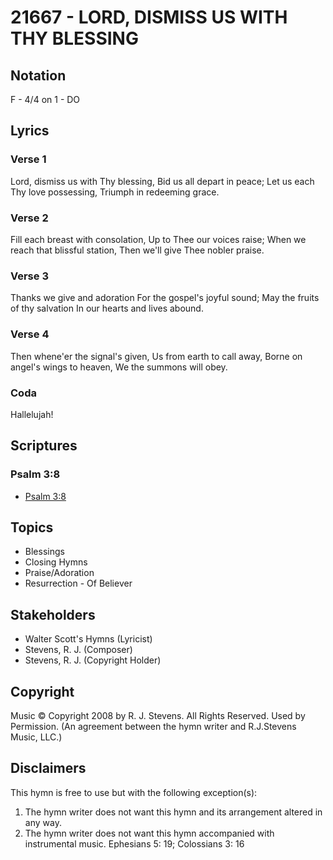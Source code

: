 # 21667 - LORD, DISMISS US WITH THY BLESSING

## Notation

F - 4/4 on 1 - DO

## Lyrics

### Verse 1

Lord, dismiss us with Thy blessing, Bid us all depart in peace; Let us each Thy love possessing, Triumph in redeeming grace. 



### Verse 2

Fill each breast with consolation, Up to Thee our voices raise; When we reach that blissful station, Then we'll give Thee nobler praise. 



### Verse 3

Thanks we give and adoration For the gospel's joyful sound; May the fruits of thy salvation In our hearts and lives abound. 



### Verse 4

Then whene'er the signal's given, Us from earth to call away, Borne on angel's wings to heaven, We the summons will obey. 

### Coda

Hallelujah!




## Scriptures

### Psalm 3:8

- [Psalm 3:8](https://www.biblegateway.com/passage/?search=Psalm%203%3A8)


## Topics

- Blessings
- Closing Hymns
- Praise/Adoration
- Resurrection - Of Believer

## Stakeholders

- Walter Scott's Hymns (Lyricist)
- Stevens, R. J. (Composer)
- Stevens, R. J. (Copyright Holder)

## Copyright

Music © Copyright 2008 by R. J. Stevens. All Rights Reserved. Used by Permission.
(An agreement between the hymn writer and R.J.Stevens Music, LLC.)

## Disclaimers

This hymn is free to use but with the following exception(s):
1. The hymn writer does not want this hymn and its arrangement altered in any way.
2. The hymn writer does not want this hymn accompanied with instrumental music.
Ephesians 5: 19; Colossians 3: 16

